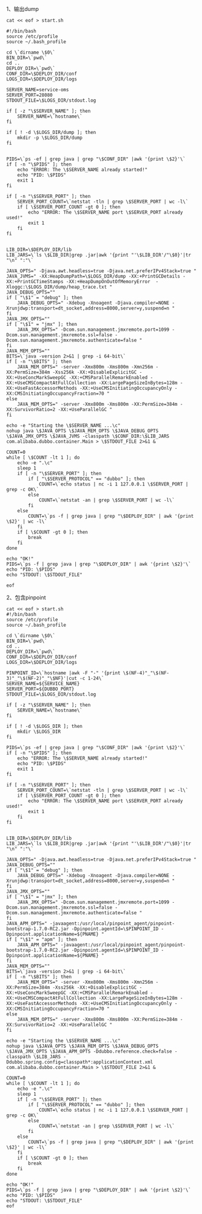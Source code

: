 1、输出dump


    cat << eof > start.sh

    #!/bin/bash
    source /etc/profile
    source ~/.bash_profile

    cd \`dirname \$0\`
    BIN_DIR=\`pwd\`
    cd ..
    DEPLOY_DIR=\`pwd\`
    CONF_DIR=\$DEPLOY_DIR/conf
    LOGS_DIR=\$DEPLOY_DIR/logs

    SERVER_NAME=service-oms
    SERVER_PORT=28080
    STDOUT_FILE=\$LOGS_DIR/stdout.log

    if [ -z "\$SERVER_NAME" ]; then
        SERVER_NAME=\`hostname\`
    fi

    if [ ! -d \$LOGS_DIR/dump ]; then
        mkdir -p \$LOGS_DIR/dump
    fi


    PIDS=\`ps -ef | grep java | grep "\$CONF_DIR" |awk '{print \$2}'\`
    if [ -n "\$PIDS" ]; then
        echo "ERROR: The \$SERVER_NAME already started!"
        echo "PID: \$PIDS"
        exit 1
    fi

    if [ -n "\$SERVER_PORT" ]; then
        SERVER_PORT_COUNT=\`netstat -tln | grep \$SERVER_PORT | wc -l\`
        if [ \$SERVER_PORT_COUNT -gt 0 ]; then
            echo "ERROR: The \$SERVER_NAME port \$SERVER_PORT already used!"
            exit 1
        fi
    fi


    LIB_DIR=\$DEPLOY_DIR/lib
    LIB_JARS=\`ls \$LIB_DIR|grep .jar|awk '{print "'\$LIB_DIR'/"\$0}'|tr "\n" ":"\`

    JAVA_OPTS=" -Djava.awt.headless=true -Djava.net.preferIPv4Stack=true "
    JAVA_JVMS=" -XX:HeapDumpPath=\$LOGS_DIR/dump -XX:+PrintGCDetails -XX:+PrintGCTimeStamps -XX:+HeapDumpOnOutOfMemoryError  -Xloggc:\$LOGS_DIR/dump/heap_trace.txt "
    JAVA_DEBUG_OPTS=""
    if [ "\$1" = "debug" ]; then
        JAVA_DEBUG_OPTS=" -Xdebug -Xnoagent -Djava.compiler=NONE -Xrunjdwp:transport=dt_socket,address=8000,server=y,suspend=n "
    fi
    JAVA_JMX_OPTS=""
    if [ "\$1" = "jmx" ]; then
        JAVA_JMX_OPTS=" -Dcom.sun.management.jmxremote.port=1099 -Dcom.sun.management.jmxremote.ssl=false -Dcom.sun.management.jmxremote.authenticate=false "
    fi
    JAVA_MEM_OPTS=""
    BITS=\`java -version 2>&1 | grep -i 64-bit\`
    if [ -n "\$BITS" ]; then
        JAVA_MEM_OPTS=" -server -Xmx800m -Xms800m -Xmn256m -XX:PermSize=384m -Xss256k -XX:+DisableExplicitGC -XX:+UseConcMarkSweepGC -XX:+CMSParallelRemarkEnabled -XX:+UseCMSCompactAtFullCollection -XX:LargePageSizeInBytes=128m -XX:+UseFastAccessorMethods -XX:+UseCMSInitiatingOccupancyOnly -XX:CMSInitiatingOccupancyFraction=70 "
    else
        JAVA_MEM_OPTS=" -server -Xmx800m -Xms800m -XX:PermSize=384m -XX:SurvivorRatio=2 -XX:+UseParallelGC "
    fi

    echo -e "Starting the \$SERVER_NAME ...\c"
    nohup java \$JAVA_OPTS \$JAVA_MEM_OPTS \$JAVA_DEBUG_OPTS \$JAVA_JMX_OPTS \$JAVA_JVMS -classpath \$CONF_DIR:\$LIB_JARS com.alibaba.dubbo.container.Main > \$STDOUT_FILE 2>&1 &

    COUNT=0
    while [ \$COUNT -lt 1 ]; do    
        echo -e ".\c"
        sleep 1 
        if [ -n "\$SERVER_PORT" ]; then
            if [ "\$SERVER_PROTOCOL" == "dubbo" ]; then
        	    COUNT=\`echo status | nc -i 1 127.0.0.1 \$SERVER_PORT | grep -c OK\`
            else
                COUNT=\`netstat -an | grep \$SERVER_PORT | wc -l\`
            fi
        else
        	COUNT=\`ps -f | grep java | grep "\$DEPLOY_DIR" | awk '{print \$2}' | wc -l\`
        fi
        if [ \$COUNT -gt 0 ]; then
            break
        fi
    done

    echo "OK!"
    PIDS=\`ps -f | grep java | grep "\$DEPLOY_DIR" | awk '{print \$2}'\`
    echo "PID: \$PIDS"
    echo "STDOUT: \$STDOUT_FILE"

    eof



2、包含pinpoint

    cat << eof > start.sh
    #!/bin/bash
    source /etc/profile
    source ~/.bash_profile

    cd \`dirname \$0\`
    BIN_DIR=\`pwd\`
    cd ..
    DEPLOY_DIR=\`pwd\`
    CONF_DIR=\$DEPLOY_DIR/conf
    LOGS_DIR=\$DEPLOY_DIR/logs

    PINPOINT_ID=\`hostname |awk -F "-" '{print \$(NF-4)"_"\$(NF-3)"_"\$(NF-2)"_"\$NF}'|cut -c 1-24\`
    SERVER_NAME=${SERVICE_NAME}
    SERVER_PORT=${DUBBO_PORT}
    STDOUT_FILE=\$LOGS_DIR/stdout.log

    if [ -z "\$SERVER_NAME" ]; then
        SERVER_NAME=\`hostname\`
    fi

    if [ ! -d \$LOGS_DIR ]; then
        mkdir \$LOGS_DIR
    fi

    PIDS=\`ps -ef | grep java | grep "\$CONF_DIR" |awk '{print \$2}'\`
    if [ -n "\$PIDS" ]; then
        echo "ERROR: The \$SERVER_NAME already started!"
        echo "PID: \$PIDS"
        exit 1
    fi

    if [ -n "\$SERVER_PORT" ]; then
        SERVER_PORT_COUNT=\`netstat -tln | grep \$SERVER_PORT | wc -l\`
        if [ \$SERVER_PORT_COUNT -gt 0 ]; then
            echo "ERROR: The \$SERVER_NAME port \$SERVER_PORT already used!"
            exit 1
        fi
    fi


    LIB_DIR=\$DEPLOY_DIR/lib
    LIB_JARS=\`ls \$LIB_DIR|grep .jar|awk '{print "'\$LIB_DIR'/"\$0}'|tr "\n" ":"\`

    JAVA_OPTS=" -Djava.awt.headless=true -Djava.net.preferIPv4Stack=true "
    JAVA_DEBUG_OPTS=""
    if [ "\$1" = "debug" ]; then
        JAVA_DEBUG_OPTS=" -Xdebug -Xnoagent -Djava.compiler=NONE -Xrunjdwp:transport=dt_socket,address=8000,server=y,suspend=n "
    fi
    JAVA_JMX_OPTS=""
    if [ "\$1" = "jmx" ]; then
        JAVA_JMX_OPTS=" -Dcom.sun.management.jmxremote.port=1099 -Dcom.sun.management.jmxremote.ssl=false -Dcom.sun.management.jmxremote.authenticate=false "
    fi
    JAVA_APM_OPTS=" -javaagent:/usr/local/pinpoint_agent/pinpoint-bootstrap-1.7.0-RC2.jar -Dpinpoint.agentId=\$PINPOINT_ID -Dpinpoint.applicationName=${PNAME} "
    if [ "\$1" = "apm" ]; then
        JAVA_APM_OPTS=" -javaagent:/usr/local/pinpoint_agent/pinpoint-bootstrap-1.7.0-RC2.jar -Dpinpoint.agentId=\$PINPOINT_ID -Dpinpoint.applicationName=${PNAME} "
    fi
    JAVA_MEM_OPTS=""
    BITS=\`java -version 2>&1 | grep -i 64-bit\`
    if [ -n "\$BITS" ]; then
        JAVA_MEM_OPTS=" -server -Xmx800m -Xms800m -Xmn256m -XX:PermSize=384m -Xss256k -XX:+DisableExplicitGC -XX:+UseConcMarkSweepGC -XX:+CMSParallelRemarkEnabled -XX:+UseCMSCompactAtFullCollection -XX:LargePageSizeInBytes=128m -XX:+UseFastAccessorMethods -XX:+UseCMSInitiatingOccupancyOnly -XX:CMSInitiatingOccupancyFraction=70 "
    else
        JAVA_MEM_OPTS=" -server -Xmx800m -Xms800m -XX:PermSize=384m -XX:SurvivorRatio=2 -XX:+UseParallelGC "
    fi

    echo -e "Starting the \$SERVER_NAME ...\c"
    nohup java \$JAVA_OPTS \$JAVA_MEM_OPTS \$JAVA_DEBUG_OPTS \$JAVA_JMX_OPTS \$JAVA_APM_OPTS -Ddubbo.reference.check=false -classpath \$LIB_JARS -Ddubbo.spring.config=classpath*:applicationContext.xml com.alibaba.dubbo.container.Main > \$STDOUT_FILE 2>&1 &

    COUNT=0
    while [ \$COUNT -lt 1 ]; do    
        echo -e ".\c"
        sleep 1 
        if [ -n "\$SERVER_PORT" ]; then
            if [ "\$SERVER_PROTOCOL" == "dubbo" ]; then
        	    COUNT=\`echo status | nc -i 1 127.0.0.1 \$SERVER_PORT | grep -c OK\`
            else
                COUNT=\`netstat -an | grep \$SERVER_PORT | wc -l\`
            fi
        else
        	COUNT=\`ps -f | grep java | grep "\$DEPLOY_DIR" | awk '{print \$2}' | wc -l\`
        fi
        if [ \$COUNT -gt 0 ]; then
            break
        fi
    done

    echo "OK!"
    PIDS=\`ps -f | grep java | grep "\$DEPLOY_DIR" | awk '{print \$2}'\`
    echo "PID: \$PIDS"
    echo "STDOUT: \$STDOUT_FILE"
    eof



